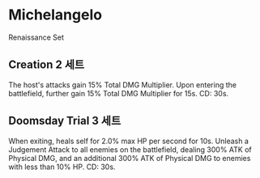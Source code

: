 # Michelangelo

Renaissance Set

## Creation 2 세트

The host's attacks gain 15% Total DMG Multiplier. Upon entering the battlefield, further gain 15% Total DMG Multiplier for 15s. CD: 30s.

## Doomsday Trial 3 세트

When exiting, heals self for 2.0% max HP per second for 10s. Unleash a Judgement Attack to all enemies on the battlefield, dealing 300% ATK of Physical DMG, and an additional 300% ATK of Physical DMG to enemies with less than 10% HP. CD: 30s.
